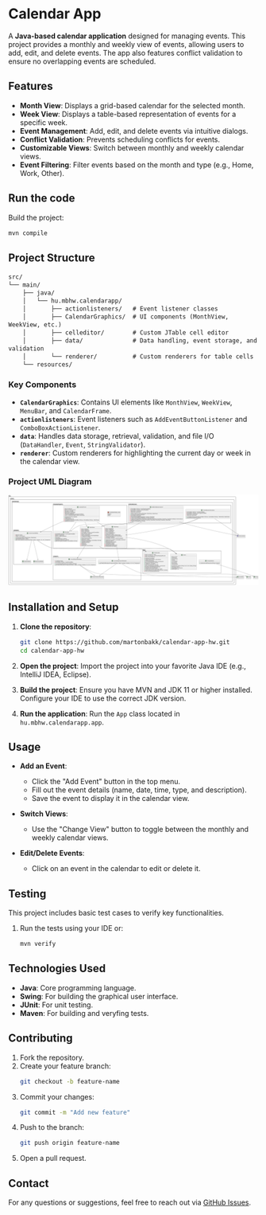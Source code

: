
# Calendar App

A **Java-based calendar application** designed for managing events. This project provides a monthly and weekly view of events, allowing users to add, edit, and delete events. The app also features conflict validation to ensure no overlapping events are scheduled.

## Features

- **Month View**: Displays a grid-based calendar for the selected month.
- **Week View**: Displays a table-based representation of events for a specific week.
- **Event Management**: Add, edit, and delete events via intuitive dialogs.
- **Conflict Validation**: Prevents scheduling conflicts for events.
- **Customizable Views**: Switch between monthly and weekly calendar views.
- **Event Filtering**: Filter events based on the month and type (e.g., Home, Work, Other).

## Run the code

 Build the project:
   ```bash
   mvn compile
   ```

## Project Structure

```
src/
└── main/
    ├── java/
    │   └── hu.mbhw.calendarapp/
    │       ├── actionlisteners/   # Event listener classes
    │       ├── CalendarGraphics/  # UI components (MonthView, WeekView, etc.)
    │       ├── celleditor/        # Custom JTable cell editor
    │       ├── data/              # Data handling, event storage, and validation
    │       └── renderer/          # Custom renderers for table cells
    └── resources/
```

### Key Components
- **`CalendarGraphics`**: Contains UI elements like `MonthView`, `WeekView`, `MenuBar`, and `CalendarFrame`.
- **`actionlisteners`**: Event listeners such as `AddEventButtonListener` and `ComboBoxActionListener`.
- **`data`**: Handles data storage, retrieval, validation, and file I/O (`DataHandler`, `Event`, `StringValidator`).
- **`renderer`**: Custom renderers for highlighting the current day or week in the calendar view.

### Project UML Diagram

![Alt Text](CalendarAppUML.png)

## Installation and Setup

1. **Clone the repository**:
   ```bash
   git clone https://github.com/martonbakk/calendar-app-hw.git
   cd calendar-app-hw
   ```

2. **Open the project**:
   Import the project into your favorite Java IDE (e.g., IntelliJ IDEA, Eclipse).

3. **Build the project**:
   Ensure you have MVN and JDK 11 or higher installed. Configure your IDE to use the correct JDK version.

4. **Run the application**:
   Run the `App` class located in `hu.mbhw.calendarapp.app`.

## Usage

- **Add an Event**:
  - Click the "Add Event" button in the top menu.
  - Fill out the event details (name, date, time, type, and description).
  - Save the event to display it in the calendar view.

- **Switch Views**:
  - Use the "Change View" button to toggle between the monthly and weekly calendar views.

- **Edit/Delete Events**:
  - Click on an event in the calendar to edit or delete it.

## Testing

This project includes basic test cases to verify key functionalities.

1. Run the tests using your IDE or:
   ```bash
   mvn verify
   ```

## Technologies Used

- **Java**: Core programming language.
- **Swing**: For building the graphical user interface.
- **JUnit**: For unit testing.
- **Maven**: For building and veryfing tests.

## Contributing

1. Fork the repository.
2. Create your feature branch:
   ```bash
   git checkout -b feature-name
   ```
3. Commit your changes:
   ```bash
   git commit -m "Add new feature"
   ```
4. Push to the branch:
   ```bash
   git push origin feature-name
   ```
5. Open a pull request.

## Contact

For any questions or suggestions, feel free to reach out via [GitHub Issues](https://github.com/martonbakk/calendar-app-hw/issues).
